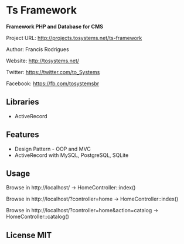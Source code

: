 Ts Framework
============

**Framework PHP and Database for CMS**

Project URL: http://projects.tosystems.net/ts-framework


Author: Francis Rodrigues

Website: http://tosystems.net/

Twitter: https://twitter.com/to_Systems

Facebook: https://fb.com/tosystemsbr


## Libraries

- ActiveRecord


## Features

- Design Pattern - OOP and MVC
- ActiveRecord with MySQL, PostgreSQL, SQLite


## Usage

Browse in http://localhost/ -> HomeController::index()

Browse in http://localhost/?controller=home -> HomeController::index()

Browse in http://localhost/?controller=home&action=catalog -> HomeController::catalog()


## License MIT

